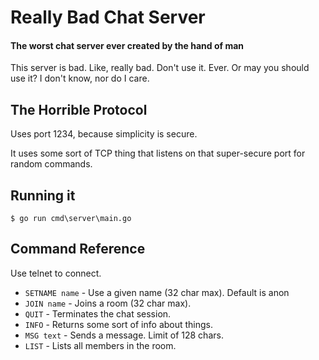 # Really Bad Chat Server
#### The worst chat server ever created by the hand of man

This server is bad. Like, really bad. Don't use it. Ever. Or may you should use it? I don't 
know, nor do I care. 

## The Horrible Protocol

Uses port 1234, because simplicity is secure. 

It uses some sort of TCP thing that listens on that super-secure port for random commands.

## Running it

`$ go run cmd\server\main.go`

## Command Reference

Use telnet to connect. 

- `SETNAME name` - Use a given name (32 char max). Default is anon
- `JOIN name` - Joins a room (32 char max).
- `QUIT` - Terminates the chat session. 
- `INFO` - Returns some sort of info about things.
- `MSG text` - Sends a message. Limit of 128 chars. 
- `LIST` - Lists all members in the room.
